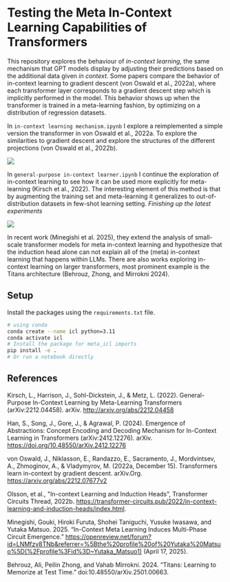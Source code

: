 # Testing the Meta In-Context Learning Capabilities of Transformers

This repository explores the behaviour of _in-context learning_, the same mechanism that GPT models display by adjusting their predictions based on the additional data given _in context_. Some papers compare the behavior of in-context learning to gradient descent (von Oswald et al., 2022a), where each transformer layer corresponds to a gradient descent step which is implicitly performed in the model. This behavior shows up when the transformer is trained in a meta-learning fashion, by optimizing on a distribution of regression datasets.

In `in-context learning mechanism.ipynb` I explore a reimplemented a simple version the transformer in von Oswald et al., 2022a. To explore the similarities to gradient descent and explore the structures of the different projections (von Oswald et al., 2022b).
<p>
    <a href= "https://colab.research.google.com/github/RobvanGastel/meta-in-context-learning/blob/main/in-context learning mechanism.ipynb">
    <img src="https://colab.research.google.com/assets/colab-badge.svg"/></a>
</p>

In `general-purpose in-context learner.ipynb` I continue the exploration of in-context learning to see how it can be used more explicitly for meta-learning 
(Kirsch et al., 2022). The interesting element of this method is that by augmenting the training set and meta-learning it generalizes to out-of-distribution datasets in few-shot learning setting. _Finishing up the latest experiments_
<p>
    <a href= "https://colab.research.google.com/github/RobvanGastel/meta-in-context-learning/blob/main/general-purpose in-context learner.ipynb">
    <img src="https://colab.research.google.com/assets/colab-badge.svg"/></a>
</p>

In recent work (Minegishi et al. 2025), they extend the analysis of small-scale transformer models for meta in-context learning and hypothesize that the induction head alone can not explain all of the (meta) in-context learning that happens within LLMs. There are also works exploring in-context learning on larger transformers, most prominent example is the Titans architecture (Behrouz, Zhong, and Mirrokni 2024). 

## Setup
Install the packages using the `requirements.txt` file.

```bash
# using conda
conda create --name icl python=3.11
conda activate icl
# Install the package for meta_icl imports
pip install -e .
# Or run a notebook directly
```

## References
Kirsch, L., Harrison, J., Sohl-Dickstein, J., & Metz, L. (2022). General-Purpose In-Context Learning by Meta-Learning Transformers (arXiv:2212.04458). arXiv. http://arxiv.org/abs/2212.04458

Han, S., Song, J., Gore, J., & Agrawal, P. (2024). Emergence of Abstractions: Concept Encoding and Decoding Mechanism for In-Context Learning in Transformers (arXiv:2412.12276). arXiv. https://doi.org/10.48550/arXiv.2412.12276

von Oswald, J., Niklasson, E., Randazzo, E., Sacramento, J., Mordvintsev, A., Zhmoginov, A., & Vladymyrov, M. (2022a, December 15). Transformers learn in-context by gradient descent. arXiv.Org. https://arxiv.org/abs/2212.07677v2

Olsson, et al., "In-context Learning and Induction Heads", Transformer Circuits Thread, 2022b. https://transformer-circuits.pub/2022/in-context-learning-and-induction-heads/index.html.

Minegishi, Gouki, Hiroki Furuta, Shohei Taniguchi, Yusuke Iwasawa, and Yutaka Matsuo. 2025. “In-Context Meta Learning Induces Multi-Phase Circuit Emergence.” https://openreview.net/forum?id=LNMfzv8TNb&referrer=%5Bthe%20profile%20of%20Yutaka%20Matsuo%5D(%2Fprofile%3Fid%3D~Yutaka_Matsuo1) (April 17, 2025).

Behrouz, Ali, Peilin Zhong, and Vahab Mirrokni. 2024. “Titans: Learning to Memorize at Test Time.” doi:10.48550/arXiv.2501.00663.
